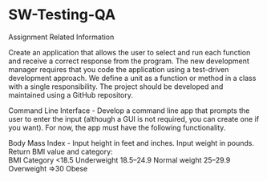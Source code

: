 # SW-Testing-QA
Assignment Related Information

Create an application that allows the user to select and run each function and receive 
a correct response from the program. The new development manager requires that you code the 
application using a test-driven development approach. We define a unit as a function or method 
in a class with a single responsibility. The project should be developed and maintained using a 
GitHub repository.  

Command Line Interface - Develop a command line app that prompts the user to enter the input 
(although a GUI is not required, you can create one if you want). For now, the app must have 
the following functionality. 
 
Body Mass Index - Input height in feet and inches. Input weight in pounds. Return BMI value and category:  
BMI        Category
<18.5      Underweight 
18.5–24.9  Normal weight 
25–29.9    Overweight 
=>30       Obese 
